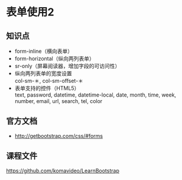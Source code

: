 表单使用2
========

## 知识点

* form-inline（横向表单）
* form-horizontal（纵向两列表单）
* sr-only（屏幕阅读器，增加字段的可访问性）
* 纵向两列表单的宽度设置  
  col-sm-＊, col-sm-offset-＊
* 表单支持的控件（HTML5）  
  text, password, datetime, datetime-local, date, month, time, week, number, email, url, search, tel, color

## 官方文档

* http://getbootstrap.com/css/#forms

## 课程文件

https://github.com/komavideo/LearnBootstrap